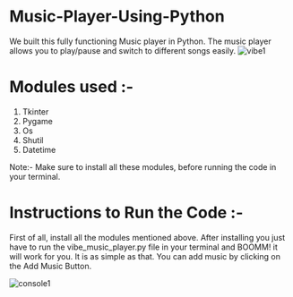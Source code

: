 # Music-Player-Using-Python

 We built this fully functioning Music player in Python. The music player allows you to play/pause and switch to different songs easily.
![vibe1](https://user-images.githubusercontent.com/89715078/142563098-72d52005-d13f-414a-9350-b1ba7a2e19b3.png)

# Modules used :-
1. Tkinter
2. Pygame
3. Os
4. Shutil
5. Datetime

Note:- Make sure to install all these modules, before running the code in your terminal.

# Instructions to Run the Code :-

First of all, install all the modules mentioned above. After installing you just have to run the vibe_music_player.py file in your terminal and BOOMM! it will work for you. It is as simple as that. You can add music by clicking on the Add Music Button.


![console1](https://user-images.githubusercontent.com/89715078/142563615-d51add34-c9e5-475a-9e66-ef63cab2233a.png)
